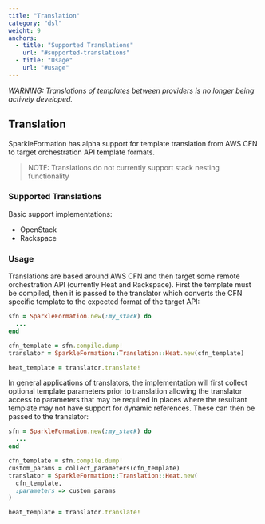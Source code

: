 ```yaml
---
title: "Translation"
category: "dsl"
weight: 9
anchors:
  - title: "Supported Translations"
    url: "#supported-translations"
  - title: "Usage"
    url: "#usage"
---
```


_WARNING: Translations of templates between providers is no longer
being actively developed._

## Translation

SparkleFormation has alpha support for template translation from
AWS CFN to target orchestration API template formats.

> NOTE: Translations do not currently support stack nesting functionality

### Supported Translations

Basic support implementations:

* OpenStack
* Rackspace

### Usage

Translations are based around AWS CFN and then target some
remote orchestration API (currently Heat and Rackspace). First
the template must be compiled, then it is passed to the translator
which converts the CFN specific template to the expected format
of the target API:

~~~ruby
sfn = SparkleFormation.new(:my_stack) do
  ...
end

cfn_template = sfn.compile.dump!
translator = SparkleFormation::Translation::Heat.new(cfn_template)

heat_template = translator.translate!
~~~

In general applications of translators, the implementation will
first collect optional template parameters prior to translation
allowing the translator access to parameters that may be required
in places where the resultant template may not have support for
dynamic references. These can then be passed to the translator:

~~~ruby
sfn = SparkleFormation.new(:my_stack) do
  ...
end

cfn_template = sfn.compile.dump!
custom_params = collect_parameters(cfn_template)
translator = SparkleFormation::Translation::Heat.new(
  cfn_template,
  :parameters => custom_params
)

heat_template = translator.translate!
~~~
